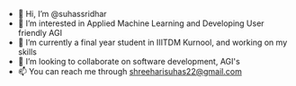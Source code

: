 - 👋 Hi, I’m @suhassridhar
- 👀 I’m interested in Applied Machine Learning and Developing User friendly AGI
- 🌱 I’m currently a final year student in IIITDM Kurnool, and working on my skills
- 💞️ I’m looking to collaborate on software development, AGI's
- 📫 You can reach me through shreeharisuhas22@gmail.com

<!---
suhassridhar/suhassridhar is a ✨ special ✨ repository because its `README.md` (this file) appears on your GitHub profile.
You can click the Preview link to take a look at your changes.
--->
